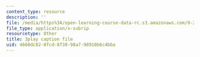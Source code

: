 ```yaml
---
content_type: resource
description: ''
file: /media/https%3A/open-learning-course-data-rc.s3.amazonaws.com/9-20-animal-behavior-fall-2013/4660dc828fcd8f3098a798910b6c4bba_472238.srt
file_type: application/x-subrip
resourcetype: Other
title: 3play caption file
uid: 4660dc82-8fcd-8f30-98a7-98910b6c4bba
---
```

